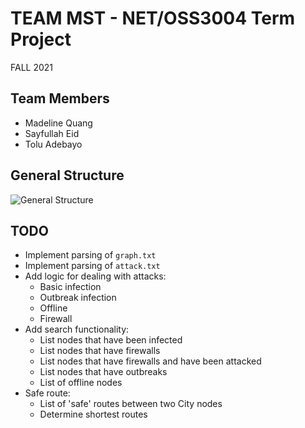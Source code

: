 # TEAM MST - NET/OSS3004 Term Project
FALL 2021

## Team Members
- Madeline Quang
- Sayfullah Eid
- Tolu Adebayo

## General Structure

![General Structure](http://www.plantuml.com/plantuml/proxy?cache=no&src=https://raw.github.com/fusionstreak/MST_TermProject/master/structure.puml)

## TODO
- Implement parsing of `graph.txt`
- Implement parsing of `attack.txt`
- Add logic for dealing with attacks:
  - Basic infection
  - Outbreak infection
  - Offline
  - Firewall
- Add search functionality:
  - List nodes that have been infected
  - List nodes that have firewalls
  - List nodes that have firewalls and have been attacked
  - List nodes that have outbreaks
  - List of offline nodes
- Safe route:
  - List of 'safe' routes between two City nodes
  - Determine shortest routes

